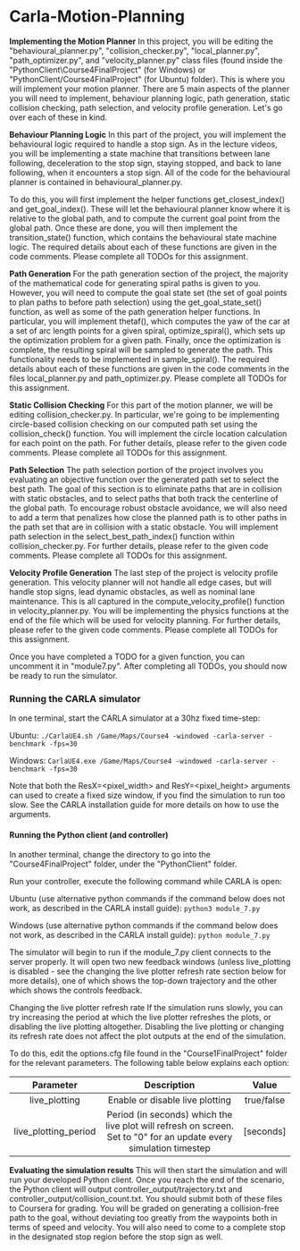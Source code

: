 # Carla-Motion-Planning

**Implementing the Motion Planner**
 In this project, you will be editing the "behavioural_planner.py", "collision_checker.py",  "local_planner.py", "path_optimizer.py", and "velocity_planner.py" class files (found inside the "PythonClient\Course4FinalProject" (for Windows) or "PythonClient/Course4FinalProject" (for Ubuntu) folder). This is where you will implement your motion planner. There are 5 main aspects of the planner you will need to implement, behaviour planning logic, path generation, static collision checking, path selection, and velocity profile generation. Let's go over each of these in kind.

**Behaviour Planning Logic**
In this part of the project, you will implement the behavioural logic required to handle a stop sign. As in the lecture videos, you will be implementing a state machine that transitions between lane following, deceleration to the stop sign, staying stopped, and back to lane following, when it encounters a stop sign. All of the code for the behavioural planner is contained in behavioural_planner.py.

To do this, you will first implement the helper functions get_closest_index() and get_goal_index(). These will let the behavioural planner know where it is relative to the global path, and to compute the current goal point from the global path. Once these are done, you will then implement the transition_state() function, which contains the behavioural state machine logic. The required details about each of these functions are given in the code comments. Please complete all TODOs for this assignment.

**Path Generation**
For the path generation section of the project, the majority of the mathematical code for generating spiral paths is given to you. However, you will need to compute the goal state set (the set of goal points to plan paths to before path selection) using the get_goal_state_set() function, as well as some of the path generation helper functions. In particular, you will implement thetaf(), which computes the yaw of the car at a set of arc length points for a given spiral, optimize_spiral(), which sets up the optimization problem for a given path. Finally, once the optimization is complete, the resulting spiral will be sampled to generate the path. This functionality needs to be implemented in sample_spiral(). The required details about each of these functions are given in the code comments in the files local_planner.py and path_optimizer.py. Please complete all TODOs for this assignment.

**Static Collision Checking**
For this part of the motion planner, we will be editing collision_checker.py. In particular, we're going to be implementing circle-based collision checking on our computed path set using the collision_check() function. You will implement the circle location calculation for each point on the path. For futher details, please refer to the given code comments. Please complete all TODOs for this assignment.

**Path Selection**
The path selection portion of the project involves you evaluating an objective function over the generated path set to select the best path. The goal of this section is to eliminate paths that are in collision with static obstacles, and to select paths that both track the centerline of the global path. To encourage robust obstacle avoidance, we will also need to add a term that penalizes how close the planned path is to other paths in the path set that are in collision with a static obstacle. You will implement path selection in the select_best_path_index() function within collision_checker.py. For further details, please refer to the given code comments. Please complete all TODOs for this assignment.

**Velocity Profile Generation**
The last step of the project is velocity profile generation. This velocity planner will not handle all edge cases, but will handle stop signs, lead dynamic obstacles, as well as nominal lane maintenance. This is all captured in the compute_velocity_profile() function in velocity_planner.py. You will be implementing the physics functions at the end of the file which will be used for velocity planning. For further details, please refer to the given code comments. Please complete all TODOs for this assignment.

Once you have completed a TODO for a given function, you can uncomment it in "module7.py". After completing all TODOs, you should now be ready to run the simulator.

### Running the CARLA simulator
In one terminal, start the CARLA simulator at a 30hz fixed time-step:

Ubuntu:   ` ./CarlaUE4.sh /Game/Maps/Course4 -windowed -carla-server -benchmark -fps=30 `

Windows:  ` CarlaUE4.exe /Game/Maps/Course4 -windowed -carla-server -benchmark -fps=30 `

Note that both the ResX=<pixel_width> and ResY=<pixel_height> arguments can used to create a fixed size window, if you find the simulation to run too slow. See the CARLA installation guide for more details on how to use the arguments.

#### Running the Python client (and controller)
In another terminal, change the directory to go into the "Course4FinalProject" folder, under the "PythonClient" folder.

Run your controller, execute the following command while CARLA is open:

Ubuntu  (use alternative python commands if the command below does not work, as described in the CARLA install guide):  `python3 module_7.py`

Windows (use alternative python commands if the command below does not work, as described in the CARLA install guide):  `python module_7.py`

The simulator will begin to run if the module_7.py client connects to the server properly. It will open two new feedback windows (unless live_plotting is disabled - see the changing the live plotter refresh rate section below for more details), one of which shows the top-down trajectory and the other which shows the controls feedback. 

Changing the live plotter refresh rate
If the simulation runs slowly, you can try increasing the period at which the live plotter refreshes the plots, or disabling the live plotting altogether. Disabling the live plotting or changing its refresh rate does not affect the plot outputs at the end of the simulation. 

To do this, edit the options.cfg file found in the "Course1FinalProject" folder for the relevant parameters. The following table below explains each option:

| Parameter | Description | Value |
|:---------:|:-----------:|:-----:|
| live_plotting | Enable or disable live plotting | true/false |
| live_plotting_period | Period (in seconds) which the live plot will refresh on screen. Set to "0" for an update every simulation timestep | [seconds] |

**Evaluating the simulation results**
This will then start the simulation and will run your developed Python client. Once you reach the end of the scenario, the Python client will output controller_output/trajectory.txt and controller_output/collision_count.txt. You should submit both of these files to Coursera for grading. You will be graded on generating a collision-free path to the goal, without deviating too greatly from the waypoints both in terms of speed and velocity. You will also need to come to a complete stop in the designated stop region before the stop sign as well.

